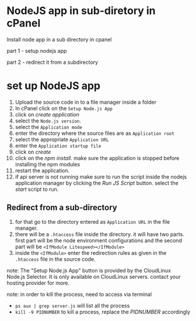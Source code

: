 # NodeJS app in sub-diretory in cPanel

Install node app in a sub directory in cpanel

part 1 - setup nodejs app

part 2 - redirect it from a subdirectory

# set up NodeJS app

1. Upload the source code in to a file manager inside a folder
2. In cPanel click on the `Setup Node.js App`
3. click on *create application*
4. select the `Node.js version`.
5. select the `Application mode`
6. enter the directory where the source files are as `Application root`
7. select the appropriate `Application URL`
8. enter the `Application startup file`
9. click on *create*
10. click on the *npm install*. make sure the application is stopped before installing the npm modules
11. restart the application.
12. if api server is not running make sure to run the script inside the nodejs application manager by clicking the *Run JS Script* button. select the *start* script to run.

## Redirect from  a sub-directory

1. for that go to the directory entered as `Application URL` in the file manager.
2. there will be a `.htaccess` file inside the directory. it will have two parts. first part will be the node environment configurations and the second part will be `<IfModule Litespeed></IfModule>`
3. inside the `<IfModule>` enter the redirection rules as given in the `.htaccess` file in the source code.


note: The "Setup Node.js App" button is provided by the CloudLinux Node.js Selector. It is only available on CloudLinux servers. contact your hosting provider for more.

note: in order to kill the process, need to access via terminal
- `ps aux | grep server.js` will list all the process
- `kill -9 PIDNUMBER` to kill a process, replace the *PIDNUMBER* accordingly

